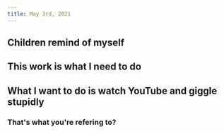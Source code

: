 ```yaml
---
title: May 3rd, 2021
---
```


## Children remind of myself
## This work is what I need to do
## What I want to do is watch YouTube and giggle stupidly
### That's what you're refering to?
##
